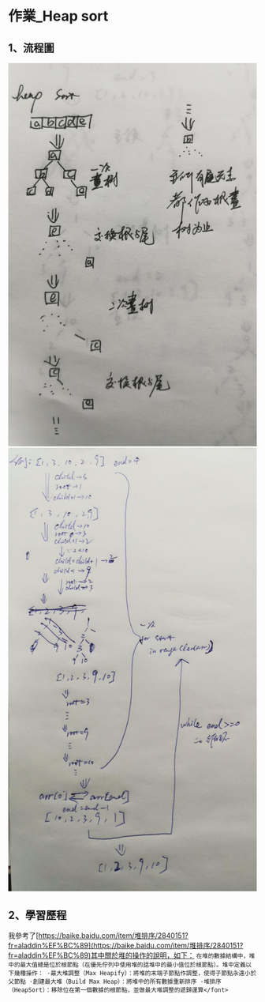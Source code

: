 # 作業_Heap sort
## 1、流程圖
![Image text](https://github.com/yanjiyue/leecode/blob/master/heap1.png)
![Image text](https://github.com/yanjiyue/leecode/blob/master/heap2.png)
## 2、學習歷程
我參考了[https://baike.baidu.com/item/堆排序/2840151?fr=aladdin%EF%BC%89](https://baike.baidu.com/item/堆排序/2840151?fr=aladdin%EF%BC%89)其中關於堆的操作的說明，如下：
`在堆的數據結構中，堆中的最大值總是位於根節點（在優先佇列中使用堆的話堆中的最小值位於根節點）。堆中定義以下幾種操作：
·最大堆調整（Max Heapify）：將堆的末端子節點作調整，使得子節點永遠小於父節點
·創建最大堆（Build Max Heap）：將堆中的所有數據重新排序
·堆排序（HeapSort）：移除位在第一個數據的根節點，並做最大堆調整的遞歸運算</font>`
